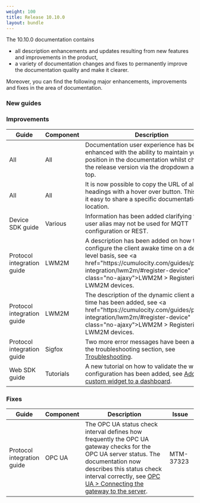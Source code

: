```yaml
---
weight: 100
title: Release 10.10.0
layout: bundle
---
```

<!--10.9.1.0 - 10.9.11.0-->

The 10.10.0 documentation contains

* all description enhancements and updates resulting from new features and improvements in the product,
* a variety of documentation changes and fixes to permanently improve the documentation quality and make it clearer.

Moreover, you can find the following major enhancements, improvements and fixes in the area of documentation.

### New guides



### Improvements

<table ><colgroup>
<col style="width: 15%;"><col style="width: 15%;"><col style="width: 55%;"><col style="width: 15%;"></colgroup>
<thead><tr>
<th>
Guide</th>
<th>
Component</th>
<th>
Description</th>
<th>
Issue</th>
</tr>
</thead><tbody>

<tr>
<td>
All</td>
<td>
All</td>
<td > Documentation user experience has been enhanced with the ability to maintain your position in the documentation whilst changing the release version via the dropdown at the top. </td>
<td>
MTM-38347</td>
</tr>

<tr>
<td>
All</td>
<td>
All</td>
<td > It is now possible to copy the URL of all headings with a hover over button. This makes it easy to share a specific documentation location. </td>
<td>
MTM-37265</td>
</tr>

<tr>
<td>
Device SDK guide</td>
<td>
Various</td>
<td > Information has been added clarifying that the user alias may not be used for MQTT configuration or REST.</td>
<td>
MTM-37807</td>
</tr>

<tr>
<td>
Protocol integration guide</td>
<td>
LWM2M</td>
<td > A description has been added on how to configure the client awake time on a device-level basis, see &lt;a href="https://cumulocity.com/guides/protocol-integration/lwm2m/#register-device" class="no-ajaxy"&gt;LWM2M &gt; Registering LWM2M devices</a>. </td>
<td>
MTM-35340</td>
</tr>

<tr>
<td>
Protocol integration guide</td>
<td>
LWM2M</td>
<td > The description of the dynamic client awake time has been added, see &lt;a href="https://cumulocity.com/guides/protocol-integration/lwm2m/#register-device" class="no-ajaxy"&gt;LWM2M &gt; Registering LWM2M devices</a>. </td>
<td>
MTM-34195</td>
</tr>

<tr>
<td>
Protocol integration guide</td>
<td>
Sigfox</td>
<td > Two more error messages have been added to the troubleshooting section, see <a href="https://cumulocity.com/guides/protocol-integration/sigfox/#troubleshooting" class="no-ajaxy"<Sigfox > Troubleshooting</a>. </td>
<td>
MTM-37912</td>
</tr>

<tr>
<td>
Web SDK guide</td>
<td>
Tutorials</td>
<td > A new tutorial on how to validate the widget configuration has been added, see <a href="https://cumulocity.com/guides/web/tutorials/#add-a-custom-widget" class="no-ajaxy"<Tutorials > Add a custom widget to a dashboard</a>.</td>
<td>
MTM-34800</td>
</tr>


</tbody></table>


### Fixes

<table ><colgroup>
<col style="width: 15%;"><col style="width: 15%;"><col style="width: 55%;"><col style="width: 15%;"></colgroup>
<thead><tr>
<th>
Guide</th>
<th>
Component</th>
<th>
Description</th>
<th>
Issue</th>
</tr>
</thead><tbody>

<tr>
<td>
Protocol integration guide</td>
<td>
OPC UA</td>
<td > The OPC UA status check interval defines how frequently the OPC UA gateway checks for the OPC UA server status. The documentation now describes this status check interval correctly, see <a href="https://cumulocity.com/guides//protocol-integration/opcua/#connecting-gateway" class="no-ajaxy">OPC UA > Connecting the gateway to the server</a>.</td>
<td>
MTM-37323</td>
</tr>



</tbody></table>

